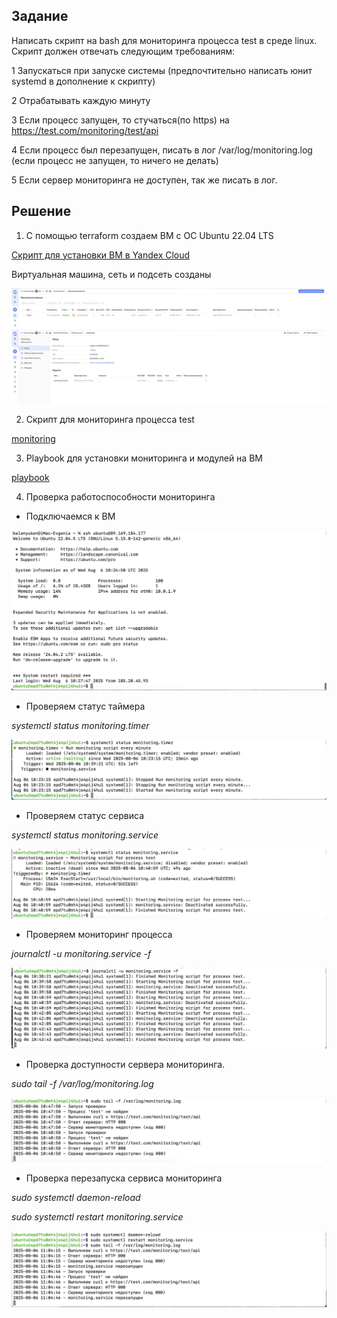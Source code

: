 ## Задание
Написать скрипт на bash для мониторинга процесса test в среде linux.
Скрипт должен отвечать следующим требованиям:

1 Запускаться при запуске системы (предпочтительно написать юнит
systemd в дополнение к скрипту)

2 Отрабатывать каждую минуту

3 Если процесс запущен, то стучаться(по https) на
https://test.com/monitoring/test/api

4 Если процесс был перезапущен, писать в лог /var/log/monitoring.log
(если процесс не запущен, то ничего не делать)

5 Если сервер мониторинга не доступен, так же писать в лог.

## Решение

1. С помощью terraform создаем ВМ с ОС Ubuntu 22.04 LTS

[Скрипт для установки ВМ в Yandex Cloud](vm.tf)

Виртуальная машина, сеть и подсеть созданы

![](png/1.png)
![](png/2.png)

2. Скрипт для мониторинга процесса test

[monitoring](monitoring.sh)

3. Playbook для установки мониторинга и модулей на ВМ

[playbook](playbook.yaml)

4. Проверка работоспособности мониторинга

- Подключаемся к ВМ

![](png/3.png)

- Проверяем статус таймера

*systemctl status monitoring.timer*

![](png/4.png)

- Проверяем статус сервиса

*systemctl status monitoring.service*

![](png/5.png)

- Проверяем мониторинг процесса

*journalctl -u monitoring.service -f*

![](png/6.png)

- Проверка доступности сервера мониторинга.

*sudo tail -f /var/log/monitoring.log*

![](png/7.png)

- Проверка перезапуска сервиса мониторинга

*sudo systemctl daemon-reload*

*sudo systemctl restart monitoring.service*

![](png/8.png)